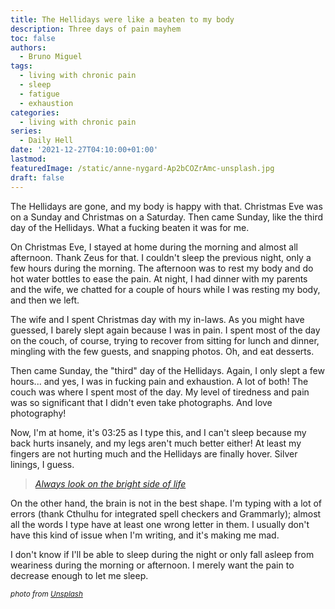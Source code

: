 ```yaml
---
title: The Hellidays were like a beaten to my body
description: Three days of pain mayhem
toc: false
authors:
  - Bruno Miguel
tags:
  - living with chronic pain
  - sleep
  - fatigue
  - exhaustion
categories:
  - living with chronic pain
series:
  - Daily Hell
date: '2021-12-27T04:10:00+01:00'
lastmod:
featuredImage: /static/anne-nygard-Ap2bCOZrAmc-unsplash.jpg
draft: false
---
```


The Hellidays are gone, and my body is happy with that. Christmas Eve was on a Sunday and Christmas on a Saturday. Then came Sunday, like the third day of the Hellidays. What a fucking beaten it was for me.

On Christmas Eve, I stayed at home during the morning and almost all afternoon. Thank Zeus for that. I couldn't sleep the previous night, only a few hours during the morning. The afternoon was to rest my body and do hot water bottles to ease the pain. At night, I had dinner with my parents and the wife, we chatted for a couple of hours while I was resting my body, and then we left.

The wife and I spent Christmas day with my in-laws. As you might have guessed, I barely slept again because I was in pain. I spent most of the day on the couch, of course, trying to recover from sitting for lunch and dinner, mingling with the few guests, and snapping photos. Oh, and eat desserts.

Then came Sunday, the "third" day of the Hellidays. Again, I only slept a few hours... and yes, I was in fucking pain and exhaustion. A lot of both! The couch was where I spent most of the day. My level of tiredness and pain was so significant that I didn't even take photographs. And love photography!

Now, I'm at home, it's 03:25 as I type this, and I can't sleep because my back hurts insanely, and my legs aren't much better either! At least my fingers are not hurting much and the Hellidays are finally hover. Silver linings, I guess.

> _[Always look on the bright side of life](https://www.youtube.com/watch?v=jHPOzQzk9Qo)_

On the other hand, the brain is not in the best shape. I'm typing with a lot of errors (thank Cthulhu for integrated spell checkers and Grammarly); almost all the words I type have at least one wrong letter in them. I usually don't have this kind of issue when I'm writing, and it's making me mad.

I don't know if I'll be able to sleep during the night or only fall asleep from weariness during the morning or afternoon. I merely want the pain to decrease enough to let me sleep.

<small>_photo from [Unsplash](https://unsplash.com/photos/Ap2bCOZrAmc)_</small>
